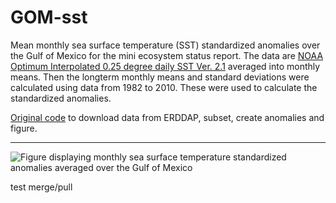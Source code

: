 # GOM-sst
Mean monthly sea surface temperature (SST) standardized anomalies over the Gulf of Mexico for the mini ecosystem status report. The data are [NOAA Optimum Interpolated 0.25 degree daily SST Ver. 2.1](https://www.ncei.noaa.gov/products/optimum-interpolation-sst) averaged into monthly means. Then the longterm monthly means and standard deviations were calculated using data from 1982 to 2010. These were used to calculate the standardized anomalies.

[Original code](https://github.com/Gulf-IEA/GOM-sst) to download data from ERDDAP, subset, create anomalies and figure.

---

![](https://github.com/Gulf-IEA/GOM-sst/blob/main/figures/gom_sst_anom_mth.png 'Figure displaying monthly sea surface temperature standardized anomalies averaged over the Gulf of Mexico')

test merge/pull
